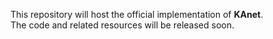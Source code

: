 This repository will host the official implementation of **KAnet**.  
The code and related resources will be released soon.
